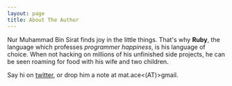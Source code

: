 ```yaml
---
layout: page
title: About The Author
---
```


Nur Muhammad Bin Sirat finds joy in the little things. That's why **Ruby**, the language which professes *programmer happiness*, is his language of choice. When not hacking on millions of his unfinished side projects, he can be seen roaming for food with his wife and two children.

Say hi on [twitter](https://twitter.com/geekmat), or drop him a note at mat.ace<(AT)>gmail.

